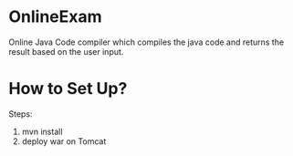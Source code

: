 # OnlineExam

Online Java Code compiler which compiles the java code and returns the result based on the user input.


# How to Set Up?
Steps:
1. mvn install
2. deploy war on Tomcat
